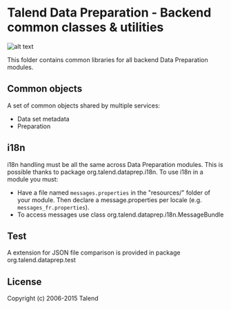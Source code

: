 # Talend Data Preparation - Backend common classes & utilities
![alt text](https://www.talend.com/wp-content/uploads/2016/07/talend-logo.png "Talend")

This folder contains common libraries for all backend Data Preparation modules.

## Common objects
A set of common objects shared by multiple services:
* Data set metadata
* Preparation

## i18n

i18n handling must be all the same across Data Preparation modules. This is possible thanks to package org.talend.dataprep.i18n.
To use i18n in a module you must:
* Have a file named `messages.properties` in the "resources/" folder of your module. Then declare a message.properties per locale (e.g. `messages_fr.properties`).
* To access messages use class org.talend.dataprep.i18n.MessageBundle

## Test

A extension for JSON file comparison is provided in package org.talend.dataprep.test

## License

Copyright (c) 2006-2015 Talend
